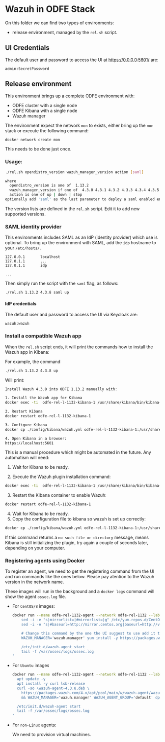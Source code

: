 # Wazuh in ODFE Stack

On this folder we can find two types of environments:

 * release environment, managed by the `rel.sh` script.
 <!-- * prerelease environment managed by the `pre.sh` script. -->

##  UI Credentials

The default user and password to access the UI at https://0.0.0.0:5601/ are:

```
admin:SecretPassword
```

## Release environment

This environment brings up a complete ODFE environment with:
 - ODFE cluster with a single node
 - ODFE Kibana with a single node
 - Wazuh manager

The environment expect the network `mon` to exists, either bring up the
`mon` stack or execute the following command:

```bash
docker network create mon
```

This needs to be done just once.

### Usage:

```bash
./rel.sh opendistro_version wazuh_manager_version action [saml]

where
  opendistro_version is one of  1.13.2
  wazuh_manager_version if one of  4.3.0 4.3.1 4.3.2 4.3.3 4.3.4 4.3.5 4.3.6 4.3.7 4.3.8
  action is one of up | down | stop
optionally add 'saml' as the last parameter to deploy a saml enabled environment
```

The version lists are defined in the `rel.sh` script. Edit it to add new
supported versions.

### SAML identity provider


This environments includes SAML as an IdP (identity provider) which use is optional.
To bring up the environment with SAML, add the `idp` hostname to your `/etc/hosts/`.

```apacheconf
127.0.0.1       localhost
127.0.1.1       ...
127.0.1.1       idp

...
```

Then simply run the script with the `saml` flag, as follows:

```bash
./rel.sh 1.13.2 4.3.8 saml up
```
####  IdP credentials

The default user and password to access the UI via Keycloak are:

```
wazuh:wazuh
```

### Install a compatible Wazuh app

When the `rel.sh` script ends, it will print the commands how to install the 
Wazuh app in Kibana:

For example, the command

```bash
./rel.sh 1.13.2 4.3.8 up
```

Will print:

```bash
Install Wazuh 4.3.8 into ODFE 1.13.2 manually with:

1. Install the Wazuh app for Kibana
docker exec -ti  odfe-rel-l-1132-kibana-1 /usr/share/kibana/bin/kibana-plugin install https://packages.wazuh.com/4.x/ui/kibana/wazuh_kibana-4.3.8_7.10.2-1.zip

2. Restart Kibana
docker restart odfe-rel-l-1132-kibana-1

3. Configure Kibana
docker cp ./config/kibana/wazuh.yml odfe-rel-l-1132-kibana-1:/usr/share/kibana/data/wazuh/config/

4. Open Kibana in a browser:
https://localhost:5601
```

This is a manual procedure which might be automated in the future. Any 
automatism will need:

1. Wait for Kibana to be ready.

2. Execute the Wazuh plugin installation command:

```bash
docker exec -ti  odfe-rel-l-1132-kibana-1 /usr/share/kibana/bin/kibana-plugin install https://packages.wazuh.com/4.x/ui/kibana/wazuh_kibana-4.3.8_7.10.2-1.zip
```

3. Restart the Kibana container to enable Wazuh:

```bash
docker restart odfe-rel-l-1132-kibana-1
```

4. Wait for Kibana to be ready.
5. Copy the configuration file to kibana so wazuh is set up correctly:

```bash
docker cp ./config/kibana/wazuh.yml odfe-rel-l-1132-kibana-1:/usr/share/kibana/data/wazuh/config/
```

If this command returns a `no such file or directory` message, means Kibana is 
still initializing the plugin, try again a couple of seconds later, depending 
on your computer.

### Registering agents using Docker

To register an agent, we need to get the registering command from the UI and 
run commands like the ones below. Please pay atention to the Wazuh version in 
the network name.

These images will run in the background and a `docker logs` command will show 
the agent `ossec.log` file.

- For `CentOS/8` images:
  ```bash
  docker run --name odfe-rel-1132-agent --network odfe-rel-1132 --label com.docker.compose.project=odfe-rel-1132 -d centos:8 bash -c '
      sed -i -e "s|mirrorlist=|#mirrorlist=|g" /etc/yum.repos.d/CentOS-*
      sed -i -e "s|#baseurl=http://mirror.centos.org|baseurl=http://vault.centos.org|g" /etc/yum.repos.d/CentOS-*

      # Change this command by the one the UI suggest to use add it the -y and remove the sudo
      WAZUH_MANAGER='wazuh.manager' yum install -y https://packages.wazuh.com/4.x/yum5/x86_64/wazuh-agent-4.3.8-1.el5.x86_64.rpm

      /etc/init.d/wazuh-agent start
      tail -f /var/ossec/logs/ossec.log
  '
  ```

- For `Ubuntu` images
  ```bash
  docker run --name odfe-rel-1132-agent --network odfe-rel-1132 --label com.docker.compose.project=odfe-rel-1132 -d ubuntu:20.04 bash -c '
    apt update -y
    apt install -y curl lsb-release
    curl -so \wazuh-agent-4.3.8.deb \
      https://packages.wazuh.com/4.x/apt/pool/main/w/wazuh-agent/wazuh-agent_4.3.8-1_amd64.deb \
      && WAZUH_MANAGER='wazuh.manager' WAZUH_AGENT_GROUP='default' dpkg -i ./wazuh-agent-4.3.8.deb

    /etc/init.d/wazuh-agent start
    tail -f /var/ossec/logs/ossec.log
  '
  ```

- For `non-Linux` agents:
  
  We need to provision virtual machines.
